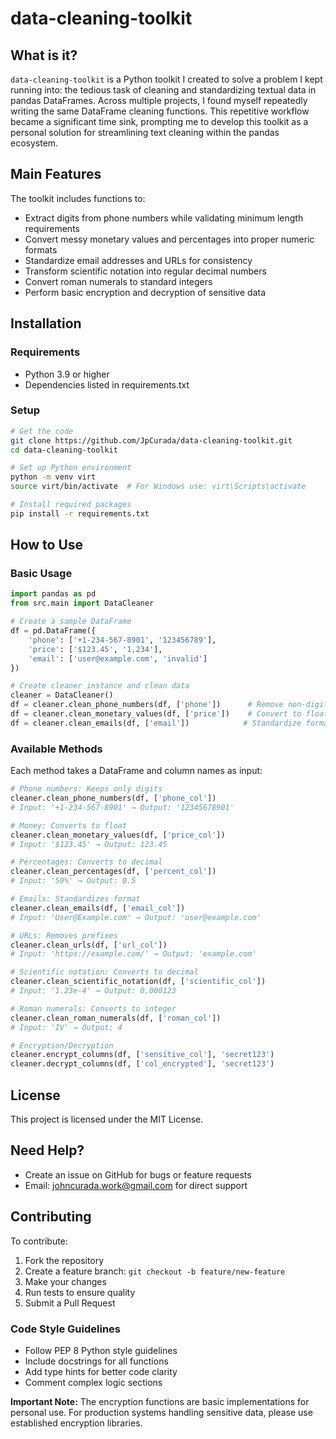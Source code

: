 # data-cleaning-toolkit

## What is it?
`data-cleaning-toolkit` is a Python toolkit I created to solve a problem I kept running into: the tedious task of cleaning and standardizing textual data in pandas DataFrames. Across multiple projects, I found myself repeatedly writing the same DataFrame cleaning functions. This repetitive workflow became a significant time sink, prompting me to develop this toolkit as a personal solution for streamlining text cleaning within the pandas ecosystem.

## Main Features
The toolkit includes functions to:
- Extract digits from phone numbers while validating minimum length requirements
- Convert messy monetary values and percentages into proper numeric formats
- Standardize email addresses and URLs for consistency
- Transform scientific notation into regular decimal numbers
- Convert roman numerals to standard integers
- Perform basic encryption and decryption of sensitive data

## Installation

### Requirements
- Python 3.9 or higher
- Dependencies listed in requirements.txt

### Setup
```bash
# Get the code
git clone https://github.com/JpCurada/data-cleaning-toolkit.git
cd data-cleaning-toolkit

# Set up Python environment
python -m venv virt
source virt/bin/activate  # For Windows use: virt\Scripts\activate

# Install required packages
pip install -r requirements.txt
```

## How to Use

### Basic Usage
```python
import pandas as pd
from src.main import DataCleaner

# Create a sample DataFrame
df = pd.DataFrame({
    'phone': ['+1-234-567-8901', '123456789'],
    'price': ['$123.45', '1,234'],
    'email': ['user@example.com', 'invalid']
})

# Create cleaner instance and clean data
cleaner = DataCleaner()
df = cleaner.clean_phone_numbers(df, ['phone'])      # Remove non-digits
df = cleaner.clean_monetary_values(df, ['price'])    # Convert to float
df = cleaner.clean_emails(df, ['email'])            # Standardize format
```

### Available Methods
Each method takes a DataFrame and column names as input:

```python
# Phone numbers: Keeps only digits
cleaner.clean_phone_numbers(df, ['phone_col'])  
# Input: '+1-234-567-8901' → Output: '12345678901'

# Money: Converts to float
cleaner.clean_monetary_values(df, ['price_col'])  
# Input: '$123.45' → Output: 123.45

# Percentages: Converts to decimal
cleaner.clean_percentages(df, ['percent_col'])  
# Input: '50%' → Output: 0.5

# Emails: Standardizes format
cleaner.clean_emails(df, ['email_col'])  
# Input: 'User@Example.com' → Output: 'user@example.com'

# URLs: Removes prefixes
cleaner.clean_urls(df, ['url_col'])  
# Input: 'https://example.com/' → Output: 'example.com'

# Scientific notation: Converts to decimal
cleaner.clean_scientific_notation(df, ['scientific_col'])  
# Input: '1.23e-4' → Output: 0.000123

# Roman numerals: Converts to integer
cleaner.clean_roman_numerals(df, ['roman_col'])  
# Input: 'IV' → Output: 4

# Encryption/Decryption
cleaner.encrypt_columns(df, ['sensitive_col'], 'secret123')
cleaner.decrypt_columns(df, ['col_encrypted'], 'secret123')
```

## License
This project is licensed under the MIT License.

## Need Help?
- Create an issue on GitHub for bugs or feature requests
- Email: johncurada.work@gmail.com for direct support

## Contributing
To contribute:
1. Fork the repository
2. Create a feature branch: `git checkout -b feature/new-feature`
3. Make your changes
4. Run tests to ensure quality
5. Submit a Pull Request

### Code Style Guidelines
- Follow PEP 8 Python style guidelines
- Include docstrings for all functions
- Add type hints for better code clarity
- Comment complex logic sections

**Important Note:** The encryption functions are basic implementations for personal use. For production systems handling sensitive data, please use established encryption libraries.